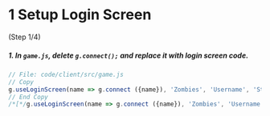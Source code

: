 # 1 Setup Login Screen
 (Step 1/4)

##### 1. In `game.js`, delete `g.connect();` and replace it with login screen code.

``` javascript
// File: code/client/src/game.js
// Copy
g.useLoginScreen(name => g.connect ({name}), 'Zombies', 'Username', 'Start!');
// End Copy
/*[*/g.useLoginScreen(name => g.connect ({name}), 'Zombies', 'Username', 'Start!');/*]*/
```